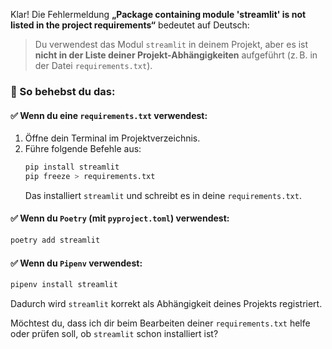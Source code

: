 Klar! Die Fehlermeldung **„Package containing module 'streamlit' is not listed in the project requirements“** bedeutet auf Deutsch:

> Du verwendest das Modul `streamlit` in deinem Projekt, aber es ist **nicht in der Liste deiner Projekt-Abhängigkeiten** aufgeführt (z. B. in der Datei `requirements.txt`).

### 🔧 So behebst du das:

#### ✅ Wenn du eine `requirements.txt` verwendest:
1. Öffne dein Terminal im Projektverzeichnis.
2. Führe folgende Befehle aus:
   ```bash
   pip install streamlit
   pip freeze > requirements.txt
   ```
   Das installiert `streamlit` und schreibt es in deine `requirements.txt`.

#### ✅ Wenn du `Poetry` (mit `pyproject.toml`) verwendest:
```bash
poetry add streamlit
```

#### ✅ Wenn du `Pipenv` verwendest:
```bash
pipenv install streamlit
```

Dadurch wird `streamlit` korrekt als Abhängigkeit deines Projekts registriert.

Möchtest du, dass ich dir beim Bearbeiten deiner `requirements.txt` helfe oder prüfen soll, ob `streamlit` schon installiert ist?
